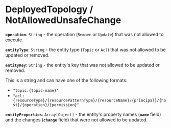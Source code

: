 # DeployedTopology / NotAllowedUnsafeChange

**`operation`**: `String` - the operation (`Remove` or `Update`) that was not allowed to execute.

**`entityType`**: `String` - the entity type (`Topic` or `Acl`) that was not allowed to be updated or removed.

**`entityKey`**: `String` - the entity's key that was not allowed to be updated or removed.

This is a string and can have one of the following formats:
- `"topic:{topic-name}"`
- `"acl:{resourceType}/{resourcePatternType}/{resourceName}/{principal}/{host}/{operation}/{permission}"`

**`entityProperties`**: `Array[Object]` - the entity's property names (**`name`** field) and the changes (**`change`** field) that were not allowed to be updated.
